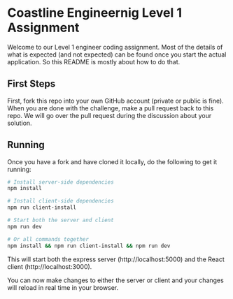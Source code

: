 # Coastline Engineernig Level 1 Assignment

Welcome to our Level 1 engineer coding assignment. Most of the details of what is expected (and not expected) can be found once you start the actual application. So this README is mostly about how to do that.

## First Steps

First, fork this repo into your own GitHub account (private or public is fine). When you are done with the challenge, make a pull request back to this repo. We will go over the pull request during the discussion about your solution.

## Running

Once you have a fork and have cloned it locally, do the following to get it running:

```bash
# Install server-side dependencies
npm install

# Install client-side dependencies
npm run client-install

# Start both the server and client
npm run dev

# Or all commands together
npm install && npm run client-install && npm run dev
```

This will start both the express server (http://localhost:5000) and the React client (http://localhost:3000).

You can now make changes to either the server or client and your changes will reload in real time in your browser.
